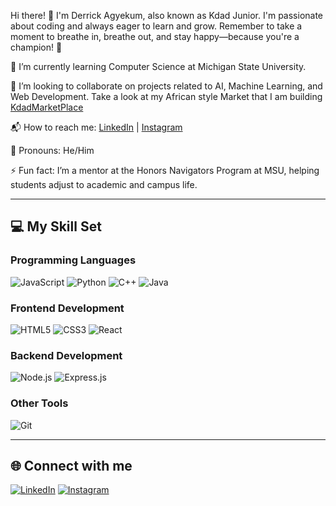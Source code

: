 Hi there! 👋
I'm Derrick Agyekum, also known as Kdad Junior. I'm passionate about coding and always eager to learn and grow. Remember to take a moment to breathe in, breathe out, and stay happy—because you're a champion! 🚀

🌱 I’m currently learning Computer Science at Michigan State University.

💖 I’m looking to collaborate on projects related to AI, Machine Learning, and Web Development. Take a look at my African style Market that I am building [KdadMarketPlace](https://www.kdadmarketplace.com/)

📬 How to reach me: [LinkedIn](https://www.linkedin.com/in/derrick-agyekum-23a09125b) | [Instagram](https://www.instagram.com/juniorkdad?igsh=MXJ2NTlkcTJkaWt2Mw%3D%3D&utm_source=qr)

🎯 Pronouns: He/Him

⚡ Fun fact: I’m a mentor at the Honors Navigators Program at MSU, helping students adjust to academic and campus life.

---

## 💻 My Skill Set

### Programming Languages
![JavaScript](https://img.shields.io/badge/-JavaScript-black?style=flat-square&logo=javascript)
![Python](https://img.shields.io/badge/-Python-black?style=flat-square&logo=python)
![C++](https://img.shields.io/badge/-C++-black?style=flat-square&logo=cplusplus)
![Java](https://img.shields.io/badge/-Java-black?style=flat-square&logo=java)

### Frontend Development
![HTML5](https://img.shields.io/badge/-HTML5-black?style=flat-square&logo=html5)
![CSS3](https://img.shields.io/badge/-CSS3-black?style=flat-square&logo=css3)
![React](https://img.shields.io/badge/-React-black?style=flat-square&logo=react)

### Backend Development
![Node.js](https://img.shields.io/badge/-Node.js-black?style=flat-square&logo=node.js)
![Express.js](https://img.shields.io/badge/-Express.js-black?style=flat-square&logo=express)

### Other Tools
![Git](https://img.shields.io/badge/-Git-black?style=flat-square&logo=git)

---

## 🌐 Connect with me
[![LinkedIn](https://img.shields.io/badge/-LinkedIn-black?style=flat-square&logo=linkedin)](https://www.linkedin.com/in/derrick-agyekum-23a09125b)
[![Instagram](https://img.shields.io/badge/-Instagram-black?style=flat-square&logo=instagram)](https://www.instagram.com/juniorkdad?igsh=MXJ2NTlkcTJkaWt2Mw%3D%3D&utm_source=qr)

<!---
KdadJunior/KdadJunior is a ✨ special ✨ repository because its `README.md` (this file) appears on your GitHub profile.
You can click the Preview link to take a look at your changes.
--->
